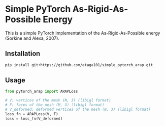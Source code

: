 # Simple PyTorch As-Rigid-As-Possible Energy

This is a simple PyTorch implementation of the As-Rigid-As-Possible energy (Sorkine and Alexa, 2007).

## Installation

```bash
pip install git+https://github.com/ataga101/simple_pytorch_arap.git
```

## Usage

```python
from pytorch_arap import ARAPLoss

# V: vertices of the mesh (N, 3) (libigl format)
# F: faces of the mesh (M, 3) (libigl format)
# V_deformed: deformed vertices of the mesh (N, 3) (libigl format)
loss_fn = ARAPLoss(V, F)
loss = loss_fn(V_deformed)
```
